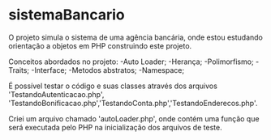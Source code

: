# sistemaBancario
O projeto simula o sistema de uma agência bancária, onde estou estudando orientação a objetos em PHP construindo este projeto.

Conceitos abordados no projeto:
-Auto Loader;
-Herança;
-Polimorfismo;
-Traits;
-Interface;
-Metodos abstratos;
-Namespace;


É possível testar o código e suas classes através dos arquivos 'TestandoAutenticacao.php', 'TestandoBonificacao.php','TestandoConta.php','TestandoEnderecos.php'.

Criei um arquivo chamado 'autoLoader.php', onde contém uma função que será executada pelo PHP na inicialização dos arquivos de teste.

